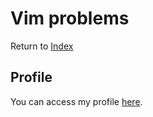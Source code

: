 # Vim problems

Return to [Index](https://github.com/GabrielMontplaisir/exercism)

## Profile

You can access my profile [here](https://exercism.org/profiles/GabrielMontplaisir).

